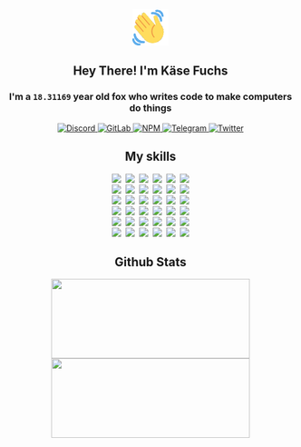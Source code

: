 <div><p align=center><img src=./resources/images/wave.gif width=64px height=64px></p><h2 align=center>Hey There! I'm Käse Fuchs</h2><h3 align=center>I'm a <code>18.31169</code> year old fox who writes code to make computers do things</h3><p align=center><a href=https://discord.com/users/507526681125322772><img alt=Discord src="https://img.shields.io/badge/Discord-5865F2?logo=discord&logoColor=white&style=flat-square#16c64b1f7b548cfa1fbe7bf4c81b6d86"> </a><a href=https://gitlab.com/kasefuchs><img alt=GitLab src="https://img.shields.io/badge/GitLab-330F63?logo=gitlab&logoColor=white&style=flat-square#16c64b1f7b548cfa1fbe7bf4c81b6d86"> </a><a href=https://npmjs.com/~kasefuchs><img alt=NPM src="https://img.shields.io/badge/NPM-CB3837?logo=npm&logoColor=white&style=flat-square#16c64b1f7b548cfa1fbe7bf4c81b6d86"> </a><a href=https://t.me/kasefuchs><img alt=Telegram src="https://img.shields.io/badge/Telegram-2CA5E0?logo=telegram&logoColor=white&style=flat-square#16c64b1f7b548cfa1fbe7bf4c81b6d86"> </a><a href=https://twitter.com/kasefuchs><img alt=Twitter src="https://img.shields.io/badge/Twitter-1DA1F2?logo=twitter&logoColor=white&style=flat-square#16c64b1f7b548cfa1fbe7bf4c81b6d86"></a></p><h2 align=center>My skills</h2><p align=center><a href=https://aws.amazon.com/ ><picture><source srcset="https://skillicons.dev/icons?i=aws&theme=dark#16c64b1f7b548cfa1fbe7bf4c81b6d86" media="(prefers-color-scheme: dark)"><source srcset="https://skillicons.dev/icons?i=aws&theme=light#16c64b1f7b548cfa1fbe7bf4c81b6d86" media="(prefers-color-scheme: light), (prefers-color-scheme: no-preference)"><img src="https://skillicons.dev/icons?i=aws&theme=light#16c64b1f7b548cfa1fbe7bf4c81b6d86"></picture></a>&nbsp;&nbsp;<a href=https://en.wikipedia.org/wiki/Bash_(Unix_shell)><picture><source srcset="https://skillicons.dev/icons?i=bash&theme=dark#16c64b1f7b548cfa1fbe7bf4c81b6d86" media="(prefers-color-scheme: dark)"><source srcset="https://skillicons.dev/icons?i=bash&theme=light#16c64b1f7b548cfa1fbe7bf4c81b6d86" media="(prefers-color-scheme: light), (prefers-color-scheme: no-preference)"><img src="https://skillicons.dev/icons?i=bash&theme=light#16c64b1f7b548cfa1fbe7bf4c81b6d86"></picture></a>&nbsp;&nbsp;<a href=https://discord.com/developers/docs><picture><source srcset="https://skillicons.dev/icons?i=bots&theme=dark#16c64b1f7b548cfa1fbe7bf4c81b6d86" media="(prefers-color-scheme: dark)"><source srcset="https://skillicons.dev/icons?i=bots&theme=light#16c64b1f7b548cfa1fbe7bf4c81b6d86" media="(prefers-color-scheme: light), (prefers-color-scheme: no-preference)"><img src="https://skillicons.dev/icons?i=bots&theme=light#16c64b1f7b548cfa1fbe7bf4c81b6d86"></picture></a>&nbsp;&nbsp;<a href=https://www.cloudflare.com/ ><picture><source srcset="https://skillicons.dev/icons?i=cloudflare&theme=dark#16c64b1f7b548cfa1fbe7bf4c81b6d86" media="(prefers-color-scheme: dark)"><source srcset="https://skillicons.dev/icons?i=cloudflare&theme=light#16c64b1f7b548cfa1fbe7bf4c81b6d86" media="(prefers-color-scheme: light), (prefers-color-scheme: no-preference)"><img src="https://skillicons.dev/icons?i=cloudflare&theme=light#16c64b1f7b548cfa1fbe7bf4c81b6d86"></picture></a>&nbsp;&nbsp;<a href=https://en.wikipedia.org/wiki/CSS><picture><source srcset="https://skillicons.dev/icons?i=css&theme=dark#16c64b1f7b548cfa1fbe7bf4c81b6d86" media="(prefers-color-scheme: dark)"><source srcset="https://skillicons.dev/icons?i=css&theme=light#16c64b1f7b548cfa1fbe7bf4c81b6d86" media="(prefers-color-scheme: light), (prefers-color-scheme: no-preference)"><img src="https://skillicons.dev/icons?i=css&theme=light#16c64b1f7b548cfa1fbe7bf4c81b6d86"></picture></a>&nbsp;&nbsp;<a href=https://www.docker.com/ ><picture><source srcset="https://skillicons.dev/icons?i=docker&theme=dark#16c64b1f7b548cfa1fbe7bf4c81b6d86" media="(prefers-color-scheme: dark)"><source srcset="https://skillicons.dev/icons?i=docker&theme=light#16c64b1f7b548cfa1fbe7bf4c81b6d86" media="(prefers-color-scheme: light), (prefers-color-scheme: no-preference)"><img src="https://skillicons.dev/icons?i=docker&theme=light#16c64b1f7b548cfa1fbe7bf4c81b6d86"></picture></a><br><a href=https://www.electronjs.org/ ><picture><source srcset="https://skillicons.dev/icons?i=electron&theme=dark#16c64b1f7b548cfa1fbe7bf4c81b6d86" media="(prefers-color-scheme: dark)"><source srcset="https://skillicons.dev/icons?i=electron&theme=light#16c64b1f7b548cfa1fbe7bf4c81b6d86" media="(prefers-color-scheme: light), (prefers-color-scheme: no-preference)"><img src="https://skillicons.dev/icons?i=electron&theme=light#16c64b1f7b548cfa1fbe7bf4c81b6d86"></picture></a>&nbsp;&nbsp;<a href=https://expressjs.com/ ><picture><source srcset="https://skillicons.dev/icons?i=express&theme=dark#16c64b1f7b548cfa1fbe7bf4c81b6d86" media="(prefers-color-scheme: dark)"><source srcset="https://skillicons.dev/icons?i=express&theme=light#16c64b1f7b548cfa1fbe7bf4c81b6d86" media="(prefers-color-scheme: light), (prefers-color-scheme: no-preference)"><img src="https://skillicons.dev/icons?i=express&theme=light#16c64b1f7b548cfa1fbe7bf4c81b6d86"></picture></a>&nbsp;&nbsp;<a href=https://www.figma.com/ ><picture><source srcset="https://skillicons.dev/icons?i=figma&theme=dark#16c64b1f7b548cfa1fbe7bf4c81b6d86" media="(prefers-color-scheme: dark)"><source srcset="https://skillicons.dev/icons?i=figma&theme=light#16c64b1f7b548cfa1fbe7bf4c81b6d86" media="(prefers-color-scheme: light), (prefers-color-scheme: no-preference)"><img src="https://skillicons.dev/icons?i=figma&theme=light#16c64b1f7b548cfa1fbe7bf4c81b6d86"></picture></a>&nbsp;&nbsp;<a href=https://firebase.google.com/ ><picture><source srcset="https://skillicons.dev/icons?i=firebase&theme=dark#16c64b1f7b548cfa1fbe7bf4c81b6d86" media="(prefers-color-scheme: dark)"><source srcset="https://skillicons.dev/icons?i=firebase&theme=light#16c64b1f7b548cfa1fbe7bf4c81b6d86" media="(prefers-color-scheme: light), (prefers-color-scheme: no-preference)"><img src="https://skillicons.dev/icons?i=firebase&theme=light#16c64b1f7b548cfa1fbe7bf4c81b6d86"></picture></a>&nbsp;&nbsp;<a href=https://flask.palletsprojects.com/ ><picture><source srcset="https://skillicons.dev/icons?i=flask&theme=dark#16c64b1f7b548cfa1fbe7bf4c81b6d86" media="(prefers-color-scheme: dark)"><source srcset="https://skillicons.dev/icons?i=flask&theme=light#16c64b1f7b548cfa1fbe7bf4c81b6d86" media="(prefers-color-scheme: light), (prefers-color-scheme: no-preference)"><img src="https://skillicons.dev/icons?i=flask&theme=light#16c64b1f7b548cfa1fbe7bf4c81b6d86"></picture></a>&nbsp;&nbsp;<a href=https://cloud.google.com/ ><picture><source srcset="https://skillicons.dev/icons?i=gcp&theme=dark#16c64b1f7b548cfa1fbe7bf4c81b6d86" media="(prefers-color-scheme: dark)"><source srcset="https://skillicons.dev/icons?i=gcp&theme=light#16c64b1f7b548cfa1fbe7bf4c81b6d86" media="(prefers-color-scheme: light), (prefers-color-scheme: no-preference)"><img src="https://skillicons.dev/icons?i=gcp&theme=light#16c64b1f7b548cfa1fbe7bf4c81b6d86"></picture></a><br><a href=https://git-scm.com/ ><picture><source srcset="https://skillicons.dev/icons?i=git&theme=dark#16c64b1f7b548cfa1fbe7bf4c81b6d86" media="(prefers-color-scheme: dark)"><source srcset="https://skillicons.dev/icons?i=git&theme=light#16c64b1f7b548cfa1fbe7bf4c81b6d86" media="(prefers-color-scheme: light), (prefers-color-scheme: no-preference)"><img src="https://skillicons.dev/icons?i=git&theme=light#16c64b1f7b548cfa1fbe7bf4c81b6d86"></picture></a>&nbsp;&nbsp;<a href=https://github.com/ ><picture><source srcset="https://skillicons.dev/icons?i=github&theme=dark#16c64b1f7b548cfa1fbe7bf4c81b6d86" media="(prefers-color-scheme: dark)"><source srcset="https://skillicons.dev/icons?i=github&theme=light#16c64b1f7b548cfa1fbe7bf4c81b6d86" media="(prefers-color-scheme: light), (prefers-color-scheme: no-preference)"><img src="https://skillicons.dev/icons?i=github&theme=light#16c64b1f7b548cfa1fbe7bf4c81b6d86"></picture></a>&nbsp;&nbsp;<a href=https://gitlab.com/ ><picture><source srcset="https://skillicons.dev/icons?i=gitlab&theme=dark#16c64b1f7b548cfa1fbe7bf4c81b6d86" media="(prefers-color-scheme: dark)"><source srcset="https://skillicons.dev/icons?i=gitlab&theme=light#16c64b1f7b548cfa1fbe7bf4c81b6d86" media="(prefers-color-scheme: light), (prefers-color-scheme: no-preference)"><img src="https://skillicons.dev/icons?i=gitlab&theme=light#16c64b1f7b548cfa1fbe7bf4c81b6d86"></picture></a>&nbsp;&nbsp;<a href=https://www.heroku.com/ ><picture><source srcset="https://skillicons.dev/icons?i=heroku&theme=dark#16c64b1f7b548cfa1fbe7bf4c81b6d86" media="(prefers-color-scheme: dark)"><source srcset="https://skillicons.dev/icons?i=heroku&theme=light#16c64b1f7b548cfa1fbe7bf4c81b6d86" media="(prefers-color-scheme: light), (prefers-color-scheme: no-preference)"><img src="https://skillicons.dev/icons?i=heroku&theme=light#16c64b1f7b548cfa1fbe7bf4c81b6d86"></picture></a>&nbsp;&nbsp;<a href=https://en.wikipedia.org/wiki/HTML><picture><source srcset="https://skillicons.dev/icons?i=html&theme=dark#16c64b1f7b548cfa1fbe7bf4c81b6d86" media="(prefers-color-scheme: dark)"><source srcset="https://skillicons.dev/icons?i=html&theme=light#16c64b1f7b548cfa1fbe7bf4c81b6d86" media="(prefers-color-scheme: light), (prefers-color-scheme: no-preference)"><img src="https://skillicons.dev/icons?i=html&theme=light#16c64b1f7b548cfa1fbe7bf4c81b6d86"></picture></a>&nbsp;&nbsp;<a href=https://en.wikipedia.org/wiki/JavaScript><picture><source srcset="https://skillicons.dev/icons?i=js&theme=dark#16c64b1f7b548cfa1fbe7bf4c81b6d86" media="(prefers-color-scheme: dark)"><source srcset="https://skillicons.dev/icons?i=js&theme=light#16c64b1f7b548cfa1fbe7bf4c81b6d86" media="(prefers-color-scheme: light), (prefers-color-scheme: no-preference)"><img src="https://skillicons.dev/icons?i=js&theme=light#16c64b1f7b548cfa1fbe7bf4c81b6d86"></picture></a><br><a href=https://en.wikipedia.org/wiki/Linux><picture><source srcset="https://skillicons.dev/icons?i=linux&theme=dark#16c64b1f7b548cfa1fbe7bf4c81b6d86" media="(prefers-color-scheme: dark)"><source srcset="https://skillicons.dev/icons?i=linux&theme=light#16c64b1f7b548cfa1fbe7bf4c81b6d86" media="(prefers-color-scheme: light), (prefers-color-scheme: no-preference)"><img src="https://skillicons.dev/icons?i=linux&theme=light#16c64b1f7b548cfa1fbe7bf4c81b6d86"></picture></a>&nbsp;&nbsp;<a href=https://mui.com/ ><picture><source srcset="https://skillicons.dev/icons?i=materialui&theme=dark#16c64b1f7b548cfa1fbe7bf4c81b6d86" media="(prefers-color-scheme: dark)"><source srcset="https://skillicons.dev/icons?i=materialui&theme=light#16c64b1f7b548cfa1fbe7bf4c81b6d86" media="(prefers-color-scheme: light), (prefers-color-scheme: no-preference)"><img src="https://skillicons.dev/icons?i=materialui&theme=light#16c64b1f7b548cfa1fbe7bf4c81b6d86"></picture></a>&nbsp;&nbsp;<a href=https://en.wikipedia.org/wiki/Markdown><picture><source srcset="https://skillicons.dev/icons?i=md&theme=dark#16c64b1f7b548cfa1fbe7bf4c81b6d86" media="(prefers-color-scheme: dark)"><source srcset="https://skillicons.dev/icons?i=md&theme=light#16c64b1f7b548cfa1fbe7bf4c81b6d86" media="(prefers-color-scheme: light), (prefers-color-scheme: no-preference)"><img src="https://skillicons.dev/icons?i=md&theme=light#16c64b1f7b548cfa1fbe7bf4c81b6d86"></picture></a>&nbsp;&nbsp;<a href=https://www.mongodb.com/ ><picture><source srcset="https://skillicons.dev/icons?i=mongodb&theme=dark#16c64b1f7b548cfa1fbe7bf4c81b6d86" media="(prefers-color-scheme: dark)"><source srcset="https://skillicons.dev/icons?i=mongodb&theme=light#16c64b1f7b548cfa1fbe7bf4c81b6d86" media="(prefers-color-scheme: light), (prefers-color-scheme: no-preference)"><img src="https://skillicons.dev/icons?i=mongodb&theme=light#16c64b1f7b548cfa1fbe7bf4c81b6d86"></picture></a>&nbsp;&nbsp;<a href=https://www.mysql.com/ ><picture><source srcset="https://skillicons.dev/icons?i=mysql&theme=dark#16c64b1f7b548cfa1fbe7bf4c81b6d86" media="(prefers-color-scheme: dark)"><source srcset="https://skillicons.dev/icons?i=mysql&theme=light#16c64b1f7b548cfa1fbe7bf4c81b6d86" media="(prefers-color-scheme: light), (prefers-color-scheme: no-preference)"><img src="https://skillicons.dev/icons?i=mysql&theme=light#16c64b1f7b548cfa1fbe7bf4c81b6d86"></picture></a>&nbsp;&nbsp;<a href=https://nextjs.org/ ><picture><source srcset="https://skillicons.dev/icons?i=nextjs&theme=dark#16c64b1f7b548cfa1fbe7bf4c81b6d86" media="(prefers-color-scheme: dark)"><source srcset="https://skillicons.dev/icons?i=nextjs&theme=light#16c64b1f7b548cfa1fbe7bf4c81b6d86" media="(prefers-color-scheme: light), (prefers-color-scheme: no-preference)"><img src="https://skillicons.dev/icons?i=nextjs&theme=light#16c64b1f7b548cfa1fbe7bf4c81b6d86"></picture></a><br><a href=https://nodejs.org/en/ ><picture><source srcset="https://skillicons.dev/icons?i=nodejs&theme=dark#16c64b1f7b548cfa1fbe7bf4c81b6d86" media="(prefers-color-scheme: dark)"><source srcset="https://skillicons.dev/icons?i=nodejs&theme=light#16c64b1f7b548cfa1fbe7bf4c81b6d86" media="(prefers-color-scheme: light), (prefers-color-scheme: no-preference)"><img src="https://skillicons.dev/icons?i=nodejs&theme=light#16c64b1f7b548cfa1fbe7bf4c81b6d86"></picture></a>&nbsp;&nbsp;<a href=https://www.postgresql.org/ ><picture><source srcset="https://skillicons.dev/icons?i=postgres&theme=dark#16c64b1f7b548cfa1fbe7bf4c81b6d86" media="(prefers-color-scheme: dark)"><source srcset="https://skillicons.dev/icons?i=postgres&theme=light#16c64b1f7b548cfa1fbe7bf4c81b6d86" media="(prefers-color-scheme: light), (prefers-color-scheme: no-preference)"><img src="https://skillicons.dev/icons?i=postgres&theme=light#16c64b1f7b548cfa1fbe7bf4c81b6d86"></picture></a>&nbsp;&nbsp;<a href=https://learn.microsoft.com/en-us/powershell/ ><picture><source srcset="https://skillicons.dev/icons?i=powershell&theme=dark#16c64b1f7b548cfa1fbe7bf4c81b6d86" media="(prefers-color-scheme: dark)"><source srcset="https://skillicons.dev/icons?i=powershell&theme=light#16c64b1f7b548cfa1fbe7bf4c81b6d86" media="(prefers-color-scheme: light), (prefers-color-scheme: no-preference)"><img src="https://skillicons.dev/icons?i=powershell&theme=light#16c64b1f7b548cfa1fbe7bf4c81b6d86"></picture></a>&nbsp;&nbsp;<a href=https://www.python.org/ ><picture><source srcset="https://skillicons.dev/icons?i=py&theme=dark#16c64b1f7b548cfa1fbe7bf4c81b6d86" media="(prefers-color-scheme: dark)"><source srcset="https://skillicons.dev/icons?i=py&theme=light#16c64b1f7b548cfa1fbe7bf4c81b6d86" media="(prefers-color-scheme: light), (prefers-color-scheme: no-preference)"><img src="https://skillicons.dev/icons?i=py&theme=light#16c64b1f7b548cfa1fbe7bf4c81b6d86"></picture></a>&nbsp;&nbsp;<a href=https://www.raspberrypi.org/ ><picture><source srcset="https://skillicons.dev/icons?i=raspberrypi&theme=dark#16c64b1f7b548cfa1fbe7bf4c81b6d86" media="(prefers-color-scheme: dark)"><source srcset="https://skillicons.dev/icons?i=raspberrypi&theme=light#16c64b1f7b548cfa1fbe7bf4c81b6d86" media="(prefers-color-scheme: light), (prefers-color-scheme: no-preference)"><img src="https://skillicons.dev/icons?i=raspberrypi&theme=light#16c64b1f7b548cfa1fbe7bf4c81b6d86"></picture></a>&nbsp;&nbsp;<a href=https://reactjs.org/ ><picture><source srcset="https://skillicons.dev/icons?i=react&theme=dark#16c64b1f7b548cfa1fbe7bf4c81b6d86" media="(prefers-color-scheme: dark)"><source srcset="https://skillicons.dev/icons?i=react&theme=light#16c64b1f7b548cfa1fbe7bf4c81b6d86" media="(prefers-color-scheme: light), (prefers-color-scheme: no-preference)"><img src="https://skillicons.dev/icons?i=react&theme=light#16c64b1f7b548cfa1fbe7bf4c81b6d86"></picture></a><br><a href=https://redux.js.org/ ><picture><source srcset="https://skillicons.dev/icons?i=redux&theme=dark#16c64b1f7b548cfa1fbe7bf4c81b6d86" media="(prefers-color-scheme: dark)"><source srcset="https://skillicons.dev/icons?i=redux&theme=light#16c64b1f7b548cfa1fbe7bf4c81b6d86" media="(prefers-color-scheme: light), (prefers-color-scheme: no-preference)"><img src="https://skillicons.dev/icons?i=redux&theme=light#16c64b1f7b548cfa1fbe7bf4c81b6d86"></picture></a>&nbsp;&nbsp;<a href=https://en.wikipedia.org/wiki/Regular_expression><picture><source srcset="https://skillicons.dev/icons?i=regex&theme=dark#16c64b1f7b548cfa1fbe7bf4c81b6d86" media="(prefers-color-scheme: dark)"><source srcset="https://skillicons.dev/icons?i=regex&theme=light#16c64b1f7b548cfa1fbe7bf4c81b6d86" media="(prefers-color-scheme: light), (prefers-color-scheme: no-preference)"><img src="https://skillicons.dev/icons?i=regex&theme=light#16c64b1f7b548cfa1fbe7bf4c81b6d86"></picture></a>&nbsp;&nbsp;<a href=https://en.wikipedia.org/wiki/Sass_(stylesheet_language)><picture><source srcset="https://skillicons.dev/icons?i=sass&theme=dark#16c64b1f7b548cfa1fbe7bf4c81b6d86" media="(prefers-color-scheme: dark)"><source srcset="https://skillicons.dev/icons?i=sass&theme=light#16c64b1f7b548cfa1fbe7bf4c81b6d86" media="(prefers-color-scheme: light), (prefers-color-scheme: no-preference)"><img src="https://skillicons.dev/icons?i=sass&theme=light#16c64b1f7b548cfa1fbe7bf4c81b6d86"></picture></a>&nbsp;&nbsp;<a href=https://www.typescriptlang.org/ ><picture><source srcset="https://skillicons.dev/icons?i=ts&theme=dark#16c64b1f7b548cfa1fbe7bf4c81b6d86" media="(prefers-color-scheme: dark)"><source srcset="https://skillicons.dev/icons?i=ts&theme=light#16c64b1f7b548cfa1fbe7bf4c81b6d86" media="(prefers-color-scheme: light), (prefers-color-scheme: no-preference)"><img src="https://skillicons.dev/icons?i=ts&theme=light#16c64b1f7b548cfa1fbe7bf4c81b6d86"></picture></a>&nbsp;&nbsp;<a href=https://unity.com/ ><picture><source srcset="https://skillicons.dev/icons?i=unity&theme=dark#16c64b1f7b548cfa1fbe7bf4c81b6d86" media="(prefers-color-scheme: dark)"><source srcset="https://skillicons.dev/icons?i=unity&theme=light#16c64b1f7b548cfa1fbe7bf4c81b6d86" media="(prefers-color-scheme: light), (prefers-color-scheme: no-preference)"><img src="https://skillicons.dev/icons?i=unity&theme=light#16c64b1f7b548cfa1fbe7bf4c81b6d86"></picture></a>&nbsp;&nbsp;<a href=https://workers.cloudflare.com/ ><picture><source srcset="https://skillicons.dev/icons?i=workers&theme=dark#16c64b1f7b548cfa1fbe7bf4c81b6d86" media="(prefers-color-scheme: dark)"><source srcset="https://skillicons.dev/icons?i=workers&theme=light#16c64b1f7b548cfa1fbe7bf4c81b6d86" media="(prefers-color-scheme: light), (prefers-color-scheme: no-preference)"><img src="https://skillicons.dev/icons?i=workers&theme=light#16c64b1f7b548cfa1fbe7bf4c81b6d86"></picture></a><br></p><h2 align=center>Github Stats</h2><p align=center><picture><source srcset="https://github-readme-stats-kasefuchs.vercel.app/api/?count_private=true&hide_border=true&hide_rank=true&line_height=20&hide_title=true&username=Kasefuchs&theme=dark#16c64b1f7b548cfa1fbe7bf4c81b6d86" media="(prefers-color-scheme: dark)"><source srcset="https://github-readme-stats-kasefuchs.vercel.app/api/?count_private=true&hide_border=true&hide_rank=true&line_height=20&hide_title=true&username=Kasefuchs&theme=light#16c64b1f7b548cfa1fbe7bf4c81b6d86" media="(prefers-color-scheme: light), (prefers-color-scheme: no-preference)"><img align=middle width=350 height=140 src="https://github-readme-stats-kasefuchs.vercel.app/api/?count_private=true&hide_border=true&hide_rank=true&line_height=20&hide_title=true&username=Kasefuchs&theme=light#16c64b1f7b548cfa1fbe7bf4c81b6d86"></picture><picture><source srcset="https://github-readme-stats-kasefuchs.vercel.app/api/top-langs/?count_private=true&hide_border=true&layout=compact&username=Kasefuchs&theme=dark#16c64b1f7b548cfa1fbe7bf4c81b6d86" media="(prefers-color-scheme: dark)"><source srcset="https://github-readme-stats-kasefuchs.vercel.app/api/top-langs/?count_private=true&hide_border=true&layout=compact&username=Kasefuchs&theme=light#16c64b1f7b548cfa1fbe7bf4c81b6d86" media="(prefers-color-scheme: light), (prefers-color-scheme: no-preference)"><img align=middle width=350 height=140 src="https://github-readme-stats-kasefuchs.vercel.app/api/top-langs/?count_private=true&hide_border=true&layout=compact&username=Kasefuchs&theme=light#16c64b1f7b548cfa1fbe7bf4c81b6d86"></picture></p><img src="https://hit.yhype.me/github/profile?user_id=64592097#16c64b1f7b548cfa1fbe7bf4c81b6d86" alt=""></div>
